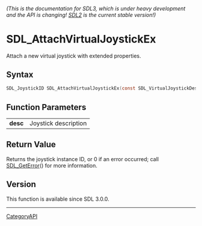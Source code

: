 ###### (This is the documentation for SDL3, which is under heavy development and the API is changing! [SDL2](https://wiki.libsdl.org/SDL2/) is the current stable version!)
# SDL_AttachVirtualJoystickEx

Attach a new virtual joystick with extended properties.

## Syntax

```c
SDL_JoystickID SDL_AttachVirtualJoystickEx(const SDL_VirtualJoystickDesc *desc);

```

## Function Parameters

|              |                      |
| ------------ | -------------------- |
| **desc**     | Joystick description |

## Return Value

Returns the joystick instance ID, or 0 if an error occurred; call
[SDL_GetError](SDL_GetError.md)() for more information.

## Version

This function is available since SDL 3.0.0.

----
[CategoryAPI](CategoryAPI.md)

